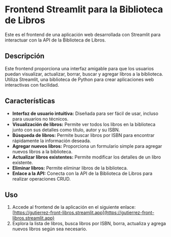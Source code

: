 # Frontend Streamlit para la Biblioteca de Libros

Este es el frontend de una aplicación web desarrollada con Streamlit para interactuar con la API de la Biblioteca de Libros.

## Descripción

Este frontend proporciona una interfaz amigable para que los usuarios puedan visualizar, actualizar, borrar, buscar y agregar libros a la biblioteca. Utiliza Streamlit, una biblioteca de Python para crear aplicaciones web interactivas con facilidad.

## Características

- **Interfaz de usuario intuitiva:** Diseñada para ser fácil de usar, incluso para usuarios no técnicos.
- **Visualización de libros:** Permite ver todos los libros en la biblioteca junto con sus detalles como título, autor y su ISBN.
- **Búsqueda de libros:** Permite buscar libros por ISBN para encontrar rápidamente la información deseada.
- **Agregar nuevos libros:** Proporciona un formulario simple para agregar nuevos libros a la biblioteca.
- **Actualizar libros existentes:** Permite modificar los detalles de un libro existente.
- **Eliminar libros:** Permite eliminar libros de la biblioteca.
- **Enlace a la API:** Conecta con la API de la Biblioteca de Libros para realizar operaciones CRUD.

## Uso

1. Accede al frontend de la aplicación en el siguiente enlace: [https://gutierrez-front-libros.streamlit.app](https://gutierrez-front-libros.streamlit.app)
2. Explora la lista de libros, busca libros por ISBN, borra, actualiza y agrega nuevos libros según sea necesario.
